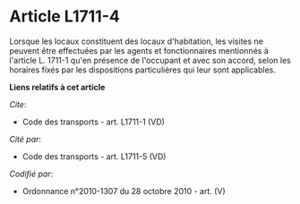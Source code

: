 # Article L1711-4

Lorsque les locaux constituent des locaux d'habitation, les visites ne peuvent être effectuées par les agents et
fonctionnaires mentionnés à l'article L. 1711-1 qu'en présence de l'occupant et avec son accord, selon les horaires fixés par
les dispositions particulières qui leur sont applicables.

**Liens relatifs à cet article**

_Cite_:

  - Code des transports - art. L1711-1 (VD)

_Cité par_:

  - Code des transports - art. L1711-5 (VD)

_Codifié par_:

  - Ordonnance n°2010-1307 du 28 octobre 2010 - art. (V)
